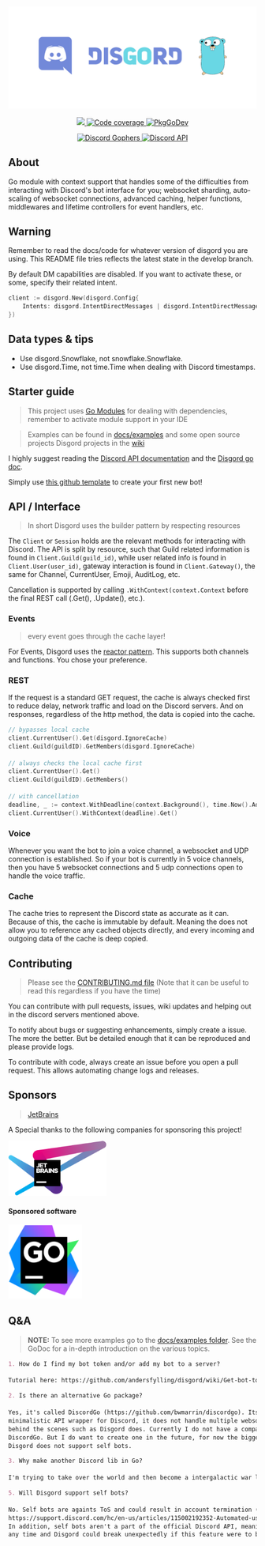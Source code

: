 <div align='center'>
  <img src="/docs/disgord-draft-8.jpeg" alt='Build Status' />
  <p>
    <a href="https://codecov.io/gh/andersfylling/disgord">
      <img src="https://codecov.io/gh/andersfylling/disgord/branch/develop/graph/badge.svg" />
    </a>
    <a href='https://goreportcard.com/report/github.com/andersfylling/disgord'>
      <img src='https://goreportcard.com/badge/github.com/andersfylling/disgord' alt='Code coverage' />
    </a>
    <a href='https://pkg.go.dev/github.com/andersfylling/disgord'>
      <img src="https://pkg.go.dev/badge/andersfylling/disgord" alt="PkgGoDev">
    </a>
  </p>
  <p>
    <a href='https://discord.gg/fQgmBg'>
      <img src='https://img.shields.io/badge/Discord%20Gophers-%23disgord-blue.svg' alt='Discord Gophers' />
    </a>
    <a href='https://discord.gg/HBTHbme'>
      <img src='https://img.shields.io/badge/Discord%20API-%23disgord-blue.svg' alt='Discord API' />
    </a>
  </p>
</div>

## About
Go module with context support that handles some of the difficulties from interacting with Discord's bot interface for you; websocket sharding, auto-scaling of websocket connections, advanced caching, helper functions, middlewares and lifetime controllers for event handlers, etc.

## Warning
Remember to read the docs/code for whatever version of disgord you are using. This README file tries reflects the latest state in the develop branch.

By default DM capabilities are disabled. If you want to activate these, or some, specify their related intent.
```go
client := disgord.New(disgord.Config{
    Intents: disgord.IntentDirectMessages | disgord.IntentDirectMessageReactions | disgord.IntentDirectMessageTyping,
})
```

## Data types & tips
 - Use disgord.Snowflake, not snowflake.Snowflake.
 - Use disgord.Time, not time.Time when dealing with Discord timestamps.

## Starter guide
> This project uses [Go Modules](https://github.com/golang/go/wiki/Modules) for dealing with dependencies, remember to activate module support in your IDE

> Examples can be found in [docs/examples](docs/examples) and some open source projects Disgord projects in the [wiki](https://github.com/andersfylling/disgord/wiki/A-few-Disgord-Projects)

I highly suggest reading the [Discord API documentation](https://discord.com/developers/docs/intro) and the [Disgord go doc](https://pkg.go.dev/github.com/andersfylling/disgord?tab=doc).

Simply use [this github template](https://github.com/andersfylling/disgord-starter) to create your first new bot!


## API / Interface

> In short Disgord uses the builder pattern by respecting resources

The `Client` or `Session` holds are the relevant methods for interacting with Discord. The API is split by resource, such that Guild related information is found in `Client.Guild(guild_id)`, while user related info is found in `Client.User(user_id)`, gateway interaction is found in `Client.Gateway()`, the same for Channel, CurrentUser, Emoji, AuditLog, etc.

Cancellation is supported by calling `.WithContext(context.Context` before the final REST call (.Get(), .Update(), etc.).

### Events

> every event goes through the cache layer!

For Events, Disgord uses the [reactor pattern](https://dzone.com/articles/understanding-reactor-pattern-thread-based-and-eve). This supports both channels and functions. You chose your preference.

### REST
If the request is a standard GET request, the cache is always checked first to reduce delay, network traffic and load on the Discord servers. And on responses, regardless of the http method, the data is copied into the cache.

```go
// bypasses local cache
client.CurrentUser().Get(disgord.IgnoreCache)
client.Guild(guildID).GetMembers(disgord.IgnoreCache)

// always checks the local cache first
client.CurrentUser().Get()
client.Guild(guildID).GetMembers()

// with cancellation
deadline, _ := context.WithDeadline(context.Background(), time.Now().Add(2*time.Second))
client.CurrentUser().WithContext(deadline).Get()
```

### Voice
Whenever you want the bot to join a voice channel, a websocket and UDP connection is established. So if your bot is currently in 5 voice channels, then you have 5 websocket connections and 5 udp connections open to handle the voice traffic.

### Cache
The cache tries to represent the Discord state as accurate as it can. Because of this, the cache is immutable by default. Meaning the does not allow you to reference any cached objects directly, and every incoming and outgoing data of the cache is deep copied.

## Contributing
> Please see the [CONTRIBUTING.md file](CONTRIBUTING.md) (Note that it can be useful to read this regardless if you have the time)

You can contribute with pull requests, issues, wiki updates and helping out in the discord servers mentioned above.

To notify about bugs or suggesting enhancements, simply create a issue. The more the better. But be detailed enough that it can be reproduced and please provide logs.

To contribute with code, always create an issue before you open a pull request. This allows automating change logs and releases.

## Sponsors
> [JetBrains](https://www.jetbrains.com/?from=github.com/andersfylling/disgord)

A Special thanks to the following companies for sponsoring this project!


<div align='left'>
  <a href="https://www.jetbrains.com/?from=github.com/andersfylling/disgord">
    <img src="/docs/jetbrains-variant-4.svg" alt="JetBrains" width="200px" />
  </a>
</div>

#### Sponsored software

<div align='left'>
  <a href="https://www.jetbrains.com/go/?from=github.com/andersfylling/disgord">
    <img src="/docs/icon-goland.svg" alt="GoLand" width="150px" />
  </a>
</div>

## Q&A
> **NOTE:** To see more examples go to the [docs/examples folder](docs/examples). See the GoDoc for a in-depth introduction on the various topics.

```Markdown
1. How do I find my bot token and/or add my bot to a server?

Tutorial here: https://github.com/andersfylling/disgord/wiki/Get-bot-token-and-add-it-to-a-server
```

```Markdown
2. Is there an alternative Go package?

Yes, it's called DiscordGo (https://github.com/bwmarrin/discordgo). Its purpose is to provide a 
minimalistic API wrapper for Discord, it does not handle multiple websocket sharding, scaling, etc. 
behind the scenes such as Disgord does. Currently I do not have a comparison chart of Disgord and 
DiscordGo. But I do want to create one in the future, for now the biggest difference is that 
Disgord does not support self bots.
```

```Markdown
3. Why make another Discord lib in Go?

I'm trying to take over the world and then become a intergalactic war lord. Have to start somewhere.
```

```Markdown
5. Will Disgord support self bots?

No. Self bots are againts ToS and could result in account termination (see
https://support.discord.com/hc/en-us/articles/115002192352-Automated-user-accounts-self-bots-). 
In addition, self bots aren't a part of the official Discord API, meaning support could change at
any time and Disgord could break unexpectedly if this feature were to be added.
```

